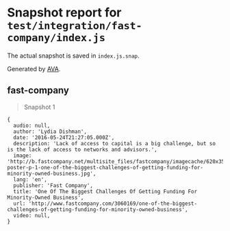 # Snapshot report for `test/integration/fast-company/index.js`

The actual snapshot is saved in `index.js.snap`.

Generated by [AVA](https://avajs.dev).

## fast-company

> Snapshot 1

    {
      audio: null,
      author: 'Lydia Dishman',
      date: '2016-05-24T21:27:05.000Z',
      description: 'Lack of access to capital is a big challenge, but so is the lack of access to networks and advisors.',
      image: 'http://b.fastcompany.net/multisite_files/fastcompany/imagecache/620x350/poster/2016/05/3060169-poster-p-1-one-of-the-biggest-challenges-of-getting-funding-for-minority-owned-business.jpg',
      lang: 'en',
      publisher: 'Fast Company',
      title: 'One Of The Biggest Challenges Of Getting Funding For Minority-Owned Business',
      url: 'http://www.fastcompany.com/3060169/one-of-the-biggest-challenges-of-getting-funding-for-minority-owned-business',
      video: null,
    }
